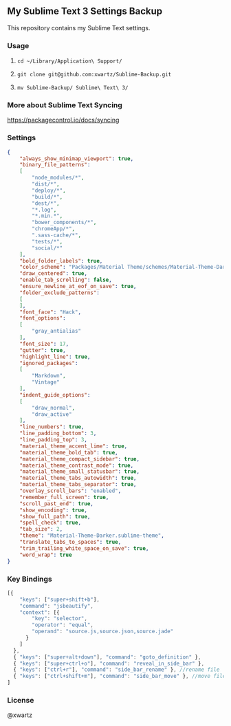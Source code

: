 
## My Sublime Text 3 Settings Backup

This repository contains my Sublime Text settings.

### Usage

1. `cd ~/Library/Application\ Support/`

2. `git clone git@github.com:xwartz/Sublime-Backup.git`

3. `mv Sublime-Backup/ Sublime\ Text\ 3/`

### More about Sublime Text Syncing
https://packagecontrol.io/docs/syncing

### Settings
```json
{
	"always_show_minimap_viewport": true,
	"binary_file_patterns":
	[
		"node_modules/*",
		"dist/*",
		"deploy/*",
		"build/*",
		"dest/*",
		"*.log",
		"*.min.*",
		"bower_components/*",
		"chromeApp/*",
		".sass-cache/*",
		"tests/*",
		"social/*"
	],
	"bold_folder_labels": true,
	"color_scheme": "Packages/Material Theme/schemes/Material-Theme-Darker.tmTheme",
	"draw_centered": true,
	"enable_tab_scrolling": false,
	"ensure_newline_at_eof_on_save": true,
	"folder_exclude_patterns":
	[
	],
	"font_face": "Hack",
	"font_options":
	[
		"gray_antialias"
	],
	"font_size": 17,
	"gutter": true,
	"highlight_line": true,
	"ignored_packages":
	[
		"Markdown",
		"Vintage"
	],
	"indent_guide_options":
	[
		"draw_normal",
		"draw_active"
	],
	"line_numbers": true,
	"line_padding_bottom": 3,
	"line_padding_top": 3,
	"material_theme_accent_lime": true,
	"material_theme_bold_tab": true,
	"material_theme_compact_sidebar": true,
	"material_theme_contrast_mode": true,
	"material_theme_small_statusbar": true,
	"material_theme_tabs_autowidth": true,
	"material_theme_tabs_separator": true,
	"overlay_scroll_bars": "enabled",
	"remember_full_screen": true,
	"scroll_past_end": true,
	"show_encoding": true,
	"show_full_path": true,
	"spell_check": true,
	"tab_size": 2,
	"theme": "Material-Theme-Darker.sublime-theme",
	"translate_tabs_to_spaces": true,
	"trim_trailing_white_space_on_save": true,
	"word_wrap": true
}

```

### Key Bindings
```js
[{
    "keys": ["super+shift+b"],
    "command": "jsbeautify",
    "context": [{
        "key": "selector",
        "operator": "equal",
        "operand": "source.js,source.json,source.jade"
      }
    ]
  },
  { "keys": ["super+alt+down"], "command": "goto_definition" },
  { "keys": ["super+ctrl+o"], "command": "reveal_in_side_bar" },
  { "keys": ["ctrl+r"], "command": "side_bar_rename" }, //rename file
  { "keys": ["ctrl+shift+m"], "command": "side_bar_move" }, //move file
]
```

### License
@xwartz
